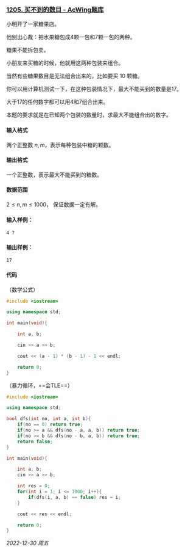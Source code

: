 ### [1205. 买不到的数目 - AcWing题库](https://www.acwing.com/problem/content/1207/)

小明开了一家糖果店。

他别出心裁：把水果糖包成4颗一包和7颗一包的两种。

糖果不能拆包卖。

小朋友来买糖的时候，他就用这两种包装来组合。

当然有些糖果数目是无法组合出来的，比如要买 10 颗糖。

你可以用计算机测试一下，在这种包装情况下，最大不能买到的数量是17。

大于17的任何数字都可以用4和7组合出来。

本题的要求就是在已知两个包装的数量时，求最大不能组合出的数字。

#### 输入格式

两个正整数 $n,m$，表示每种包装中糖的颗数。

#### 输出格式

一个正整数，表示最大不能买到的糖数。

#### 数据范围

$2 \leq n, m \leq 1000$，
保证数据一定有解。

#### 输入样例：

```
4 7
```

#### 输出样例：

```
17
```

#### 代码

（数学公式）

```cpp
#include <iostream>

using namespace std;

int main(void){

    int a, b;

    cin >> a >> b;

    cout << (a - 1) * (b - 1) - 1 << endl;

    return 0;
}
```

（暴力循环，==会TLE==）

```cpp
#include <iostream>

using namespace std;

bool dfs(int no, int a, int b){
    if(no == 0) return true;
    if(no >= a && dfs(no - a, a, b)) return true;
    if(no >= b && dfs(no - b, a, b)) return true;
    return false;
}

int main(void){

    int a, b;
    cin >> a >> b;

    int res = 0;
    for(int i = 1; i <= 1000; i++){
        if(dfs(i, a, b) == false) res = i;
    }

    cout << res << endl;

    return 0;
}
```


*2022-12-30 周五*